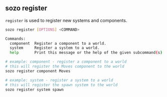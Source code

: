 ## sozo register

`register` is used to register new systems and components.

```sh
sozo register [OPTIONS] <COMMAND>
```

```sh
Commands:
  component  Register a component to a world.
  system     Register a system to a world.
  help       Print this message or the help of the given subcommand(s)
```

```sh
# example: component - register a component to a world
# this will register the Moves component to the world
sozo register component Moves

# example: system - register a system to a world
# this will register the spawn system to the world
sozo register system spawn
```